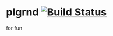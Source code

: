# plgrnd [![Build Status](https://travis-ci.org/brngdsn/plgrnd.svg?branch=master)](https://travis-ci.org/brngdsn/plgrnd)

for fun